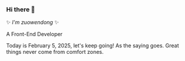 ### Hi there 👋

✨ _I'm zuowendong_ ✨

A Front-End Developer

<!--
[![Anurag's GitHub stats](https://github-readme-stats.vercel.app/api?username=Zuowendong&show_icons=true)](https://github.com/anuraghazra/github-readme-stats)
-->
<!--
[![Top Langs](https://github-readme-stats.vercel.app/api/top-langs/?username=Zuowendong&layout=compact)](https://github.com/anuraghazra/github-readme-stats)
-->
Today is February 5, 2025, let's keep going! As the saying goes. Great things never come from comfort zones.